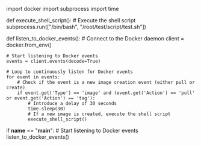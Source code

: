 import docker
import subprocess
import time

def execute_shell_script():
    # Execute the shell script
    subprocess.run(["/bin/bash", "/root/test/script/test.sh"])

def listen_to_docker_events():
    # Connect to the Docker daemon
    client = docker.from_env()

    # Start listening to Docker events
    events = client.events(decode=True)

    # Loop to continuously listen for Docker events
    for event in events:
        # Check if the event is a new image creation event (either pull or create)
        if event.get('Type') == 'image' and (event.get('Action') == 'pull' or event.get('Action') == 'tag'):
            # Introduce a delay of 30 seconds
            time.sleep(30)
            # If a new image is created, execute the shell script
            execute_shell_script()

if __name__ == "__main__":
    # Start listening to Docker events
    listen_to_docker_events()

